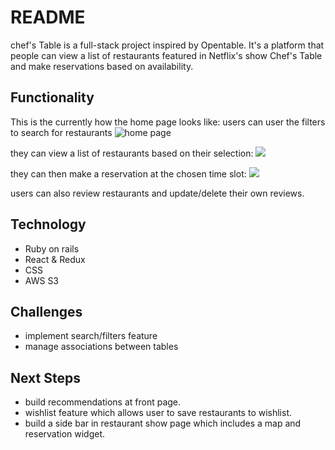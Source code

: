 # README

chef's Table is a full-stack project inspired by Opentable. It's a platform that people can view a list of restaurants featured in Netflix's show Chef's Table and make reservations based on availability.
  
## Functionality
This is the currently how the home page looks like:
users can user the filters to search for restaurants
![home page](https://github.com/zixlin7/aA_Homework/blob/master/Screen%20Shot%202020-05-08%20at%2011.02.21%20AM.png)
  
they can view a list of restaurants based on their selection:
![ ](https://github.com/zixlin7/aA_Homework/blob/master/Screen%20Shot%202020-05-08%20at%2011.02.41%20AM.png)
  
they can then make a reservation at the chosen time slot:
![ ](https://github.com/zixlin7/aA_Homework/blob/master/Screen%20Shot%202020-05-08%20at%2011.26.28%20AM.png)
  
users can also review restaurants and update/delete their own reviews.
  
## Technology
* Ruby on rails
* React & Redux
* CSS
* AWS S3
  
## Challenges
* implement search/filters feature
* manage associations between tables
  
## Next Steps
* build recommendations at front page.
* wishlist feature which allows user to save restaurants to wishlist.
* build a side bar in restaurant show page which includes a map and reservation widget.
